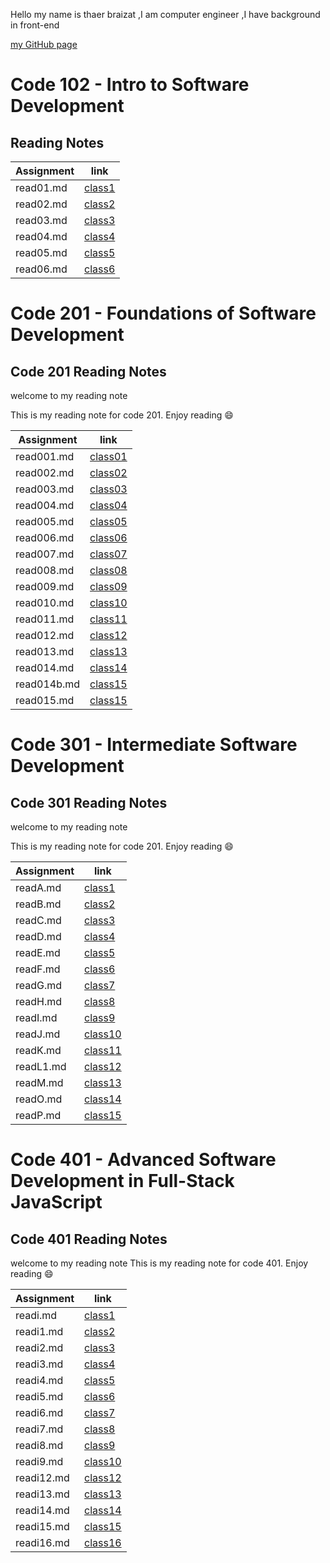 Hello my name is thaer braizat ,I am computer engineer ,I have background in front-end
 
 [my GitHub page](https://github.com/thaerbraizat)

 # Code 102 - Intro to Software Development
 ## Reading Notes


|  Assignment |    link             |
| ----------- | -----------         |
|  read01.md  | [class1](read01.md) |
|  read02.md  | [class2](read02.md) |
|  read03.md  | [class3](read03.md) |
|  read04.md  | [class4](read04.md) |
|  read05.md  | [class5](read05.md) |
|  read06.md  | [class6](read06.md) |


# Code 201 - Foundations of Software Development
## Code 201 Reading Notes

welcome to my reading note 

This is my reading note for code 201.
Enjoy reading 😄

|  Assignment |    link             |
| ----------- | -----------         |
|  read001.md  | [class01](read001.md) |
|  read002.md  | [class02](read002.md) |
|  read003.md  | [class03](read003.md) |
|  read004.md  | [class04](read004.md) |
|  read005.md  | [class05](read005.md) |
|  read006.md  | [class06](read006.md) |
|  read007.md  | [class07](read007.md) |
|  read008.md  | [class08](read008.md) |
|  read009.md  | [class09](read009.md) |
|  read010.md  | [class10](read010.md) |
|  read011.md  | [class11](read011.md) |
|  read012.md  | [class12](read012.md) |
|  read013.md  | [class13](read013.md) |
|  read014.md  | [class14](read014.md) |
|  read014b.md | [class15](read014b.md)|
|  read015.md  | [class15](read015.md) |



# Code 301 - Intermediate Software Development
## Code 301 Reading Notes
welcome to my reading note 

This is my reading note for code 201.
Enjoy reading 😄

|  Assignment |    link             |
| ----------- | -----------         |
|  readA.md   | [class1](readA.md)  |
|  readB.md   | [class2](readB.md)  |
|  readC.md   | [class3](readC.md)  |
|  readD.md   | [class4](readD.md)  |
|  readE.md   | [class5](readE.md)  |
|  readF.md   | [class6](readF.md)  |
|  readG.md   | [class7](readG.md)  |
|  readH.md   | [class8](readH.md)  |
|  readI.md   | [class9](readI.md)  |
|  readJ.md   | [class10](readJ.md) |
|  readK.md   | [class11](readK.md) |
|  readL1.md  | [class12](readL1.md)|
|  readM.md   | [class13](readM.md) |
|  readO.md   | [class14](readO.md) |
|  readP.md   | [class15](readP.md) |


# Code 401 - Advanced Software Development in Full-Stack JavaScript
## Code 401 Reading Notes

welcome to my reading note 
This is my reading note for code 401.
Enjoy reading 😄

|  Assignment |    link                |
| ----------- | ----------------       |
|  readi.md   | [class1](readi.md)     |
|  readi1.md  | [class2](readi1.md)    |
|  readi2.md  | [class3](readi2.md)    |
|  readi3.md  | [class4](readi3.md)    |
|  readi4.md  | [class5](readi4.md)    |
|  readi5.md  | [class6](readi5.md)    |
|  readi6.md  | [class7](readi6.md)    |
|  readi7.md  | [class8](readi7.md)    |
|  readi8.md  | [class9](readi8.md)    |
|  readi9.md  | [class10](readi9.md)   |
|  readi12.md | [class12](readi12.md)  |
|  readi13.md | [class13](readi13.md)  |
|  readi14.md | [class14](readi14.md)  |
|  readi15.md | [class15](readi15.md)  |
|  readi16.md | [class16](readi16.md)  |
